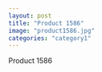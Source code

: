 ```yaml
---
layout: post
title: "Product 1586"
image: "product1586.jpg"
categories: "category1"
---
```

Product 1586
